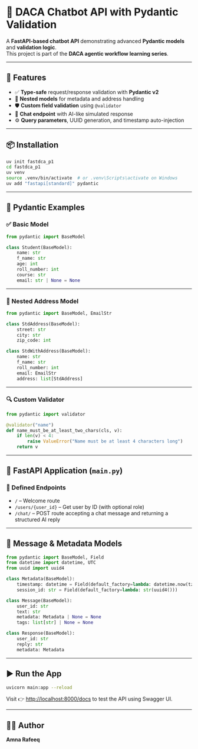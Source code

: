 # 🚀 DACA Chatbot API with Pydantic Validation

A **FastAPI-based chatbot API** demonstrating advanced **Pydantic models** and **validation logic**.  
This project is part of the **DACA agentic workflow learning series**.

---

## 🔧 Features

- ✅ **Type-safe** request/response validation with **Pydantic v2**
- 🔁 **Nested models** for metadata and address handling
- 🛡 **Custom field validation** using `@validator`
- 💬 **Chat endpoint** with AI-like simulated response
- ⚙️ **Query parameters**, UUID generation, and timestamp auto-injection

---

## 📦 Installation

```bash
uv init fastdca_p1
cd fastdca_p1
uv venv
source .venv/bin/activate  # or .venv\Scripts\activate on Windows
uv add "fastapi[standard]" pydantic
```

---

## 🧪 Pydantic Examples

### ✅ Basic Model

```python
from pydantic import BaseModel

class Student(BaseModel):
    name: str
    f_name: str
    age: int
    roll_number: int
    course: str
    email: str | None = None
```

---

### 🔁 Nested Address Model

```python
from pydantic import BaseModel, EmailStr

class StdAddress(BaseModel):
    street: str
    city: str
    zip_code: int

class StdWithAddress(BaseModel):
    name: str
    f_name: str
    roll_number: int
    email: EmailStr
    address: list[StdAddress]
```

---

### 🔍 Custom Validator

```python
from pydantic import validator

@validator("name")
def name_must_be_at_least_two_chars(cls, v):
    if len(v) < 4:
        raise ValueError("Name must be at least 4 characters long")
    return v
```

---

## 🚀 FastAPI Application (`main.py`)

### 📌 Defined Endpoints

- `/` – Welcome route  
- `/users/{user_id}` – Get user by ID (with optional role)  
- `/chat/` – POST route accepting a chat message and returning a structured AI reply

---

## 🧾 Message & Metadata Models

```python
from pydantic import BaseModel, Field
from datetime import datetime, UTC
from uuid import uuid4

class Metadata(BaseModel):
    timestamp: datetime = Field(default_factory=lambda: datetime.now(tz=UTC))
    session_id: str = Field(default_factory=lambda: str(uuid4()))

class Message(BaseModel):
    user_id: str
    text: str
    metadata: Metadata | None = None
    tags: list[str] | None = None

class Response(BaseModel):
    user_id: str
    reply: str
    metadata: Metadata
```

---

## ▶️ Run the App

```bash
uvicorn main:app --reload
```

Visit 👉 [http://localhost:8000/docs](http://localhost:8000/docs) to test the API using Swagger UI.

---

## 👩‍💻 Author

**Amna Rafeeq** 

